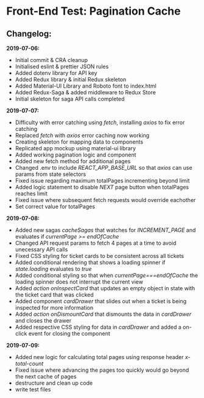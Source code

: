 Front-End Test: Pagination Cache
================================

Changelog:
----------
__2019-07-06:__
- Initial commit & CRA cleanup
- Initialised eslint & prettier JSON rules
- Added dotenv library for API key
- Added Redux library & initial Redux skeleton
- Added Material-UI Library and Roboto font to index.html
- Added Redux-Saga & added middleware to Redux Store
- Initial skeleton for saga API calls completed

__2019-07-07:__
- Difficulty with error catching using *fetch*, installing *axios* to fix error catching
- Replaced *fetch* with *axios* error caching now working
- Creating skeleton for mapping data to components
- Replicated app mockup using material-ui library
- Added working pagination logic and component
- Added new fetch method for additional pages
- Changed .env to include *REACT_APP_BASE_URL* so that *axios* can use params from state selectors
- Fixed issue regarding maximum totalPages incrementing beyond limit
- Added logic statement to disable *NEXT* page button when totalPages reaches limit
- Fixed issue where subsequent fetch requests would override eachother
- Set correct value for totalPages

**2019-07-08:**
- Added new sagas *cacheSagas* that watches for *INCREMENT_PAGE* and evaluates if *currentPage >= endOfCache*
- Changed API request params to fetch 4 pages at a time to avoid unecessary API calls
- Fixed CSS styling for ticket cards to be consistent across all tickets
- Added conditional rendering that shows a loading spinner if *state.loading* evaluates to *true*
- Added conditional styling so that when *currentPage===endOfCache* the loading spinner does not interrupt the current view
- Added *action onInspectCard* that updates an empty object in state with the ticket card that was clicked
- Added component *cardDrawer* that slides out when a ticket is being inspected for more information
- Added *action onDismountCard* that dismounts the data in *cardDrawer* and closes the drawer
- Added respective CSS styling for data in *cardDrawer* and added a on-click event for closing the component

__2019-07-09:__
- Added new logic for calculating total pages using response header *x-total-count*
- Fixed issue where advancing the pages too quickly would go beyond the next cache of pages
- destructure and clean up code
- write test files


